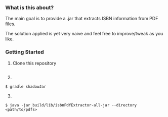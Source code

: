 ### What is this about?

The main goal is to provide a .jar that extracts ISBN information from PDF files. 

The solution applied is yet very naive and feel free to improve/tweak as you like.

### Getting Started

1. Clone this repository
```shell

```

2.
```shell
$ gradle shadowJar
```

3.
```shell
$ java -jar build/lib/isbnPdfExtractor-all-jar --directory <path/to/pdfs>
```

